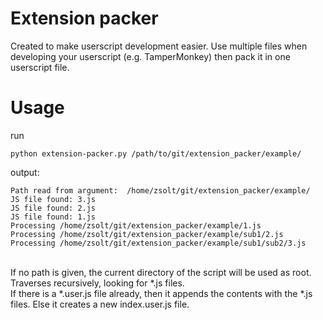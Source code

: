# Extension packer
Created to make userscript development easier. Use multiple files when developing your userscript (e.g. TamperMonkey) then pack it in one userscript file.
# Usage
run
```shell
python extension-packer.py /path/to/git/extension_packer/example/
```
output:
```
Path read from argument:  /home/zsolt/git/extension_packer/example/
JS file found: 3.js
JS file found: 2.js
JS file found: 1.js
Processing /home/zsolt/git/extension_packer/example/1.js
Processing /home/zsolt/git/extension_packer/example/sub1/2.js
Processing /home/zsolt/git/extension_packer/example/sub1/sub2/3.js
```
<br/>
If no path is given, the current directory of the script will be used as root.<br/>
Traverses recursively, looking for *.js files.<br/>
If there is a *.user.js file already, then it appends the contents with the *.js files. Else it creates a new index.user.js file.
